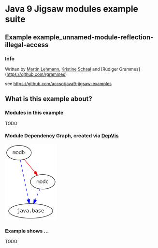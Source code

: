 ﻿# Java 9 Jigsaw modules example suite
## Example example_unnamed-module-reflection-illegal-access

### Info
Written by [Martin Lehmann](https://github.com/MartinLehmann1971), [Kristine Schaal](https://github.com/kristines) and [Rüdiger Grammes] (https://github.com/rgrammes) 

see https://github.com/accso/java9-jigsaw-examples

## What is this example about?

### Modules in this example
TODO

### Module Dependency Graph, created via [DepVis](https://github.com/accso/java9-jigsaw-depvis)
![Example's Module Dependency Graph](moduledependencies.png)

### Example shows ...
TODO